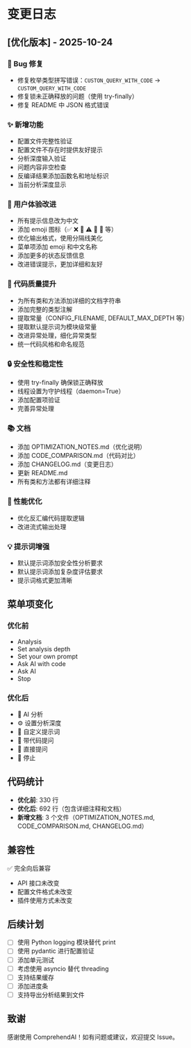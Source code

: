 # 变更日志

## [优化版本] - 2025-10-24

### 🐛 Bug 修复
- 修复枚举类型拼写错误：`CUSTON_QUERY_WITH_CODE` → `CUSTOM_QUERY_WITH_CODE`
- 修复锁未正确释放的问题（使用 try-finally）
- 修复 README 中 JSON 格式错误

### ✨ 新增功能
- 配置文件完整性验证
- 配置文件不存在时提供友好提示
- 分析深度输入验证
- 问题内容非空检查
- 反编译结果添加函数名和地址标识
- 当前分析深度显示

### 🎨 用户体验改进
- 所有提示信息改为中文
- 添加 emoji 图标（✅ ❌ 🚀 ⚠️ 📝 🤖 等）
- 优化输出格式，使用分隔线美化
- 菜单项添加 emoji 和中文名称
- 添加更多的状态反馈信息
- 改进错误提示，更加详细和友好

### 📝 代码质量提升
- 为所有类和方法添加详细的文档字符串
- 添加完整的类型注解
- 提取常量（CONFIG_FILENAME, DEFAULT_MAX_DEPTH 等）
- 提取默认提示词为模块级常量
- 改进异常处理，细化异常类型
- 统一代码风格和命名规范

### 🔒 安全性和稳定性
- 使用 try-finally 确保锁正确释放
- 线程设置为守护线程（daemon=True）
- 添加配置项验证
- 完善异常处理

### 📚 文档
- 添加 OPTIMIZATION_NOTES.md（优化说明）
- 添加 CODE_COMPARISON.md（代码对比）
- 添加 CHANGELOG.md（变更日志）
- 更新 README.md
- 所有类和方法都有详细注释

### 🚀 性能优化
- 优化反汇编代码提取逻辑
- 改进流式输出处理

### 💡 提示词增强
- 默认提示词添加安全性分析要求
- 默认提示词添加复杂度评估要求
- 提示词格式更加清晰

## 菜单项变化

### 优化前
- Analysis
- Set analysis depth
- Set your own prompt
- Ask AI with code
- Ask AI
- Stop

### 优化后
- 🤖 AI 分析
- ⚙️ 设置分析深度
- 📝 自定义提示词
- 💬 带代码提问
- 💭 直接提问
- 🛑 停止

## 代码统计

- **优化前**: 330 行
- **优化后**: 692 行（包含详细注释和文档）
- **新增文档**: 3 个文件（OPTIMIZATION_NOTES.md, CODE_COMPARISON.md, CHANGELOG.md）

## 兼容性

✅ 完全向后兼容
- API 接口未改变
- 配置文件格式未改变
- 插件使用方式未改变

## 后续计划

- [ ] 使用 Python logging 模块替代 print
- [ ] 使用 pydantic 进行配置验证
- [ ] 添加单元测试
- [ ] 考虑使用 asyncio 替代 threading
- [ ] 支持结果缓存
- [ ] 添加进度条
- [ ] 支持导出分析结果到文件

## 致谢

感谢使用 ComprehendAI！如有问题或建议，欢迎提交 Issue。

